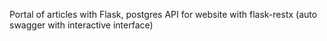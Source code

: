 Portal of articles with Flask, postgres
API for website with flask-restx (auto swagger with interactive interface)
